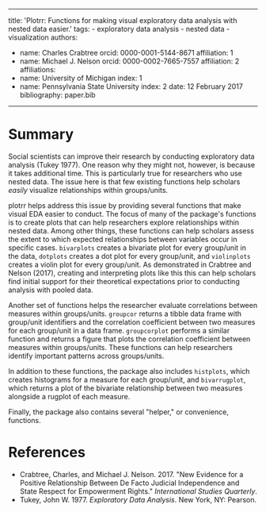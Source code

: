   ---
  title: 'Plotrr: Functions for making visual exploratory data analysis with nested data easier.'
  tags:
    - exploratory data analysis
    - nested data
    - visualization
  authors:
   - name: Charles Crabtree
     orcid: 0000-0001-5144-8671
     affiliation: 1
   - name: Michael J. Nelson
     orcid: 0000-0002-7665-7557
     affiliation: 2
  affiliations:
   - name: University of Michigan
     index: 1
   - name: Pennsylvania State University
     index: 2
  date: 12 February 2017
  bibliography: paper.bib
  ---

# Summary

Social scientists can improve their research by conducting exploratory data analysis (Tukey 1977). One reason why they might not, however, is because it takes additional time. This is particularly true for researchers who use nested data. The issue here is that few existing functions help scholars _easily_ visualize relationships within groups/units. 

plotrr helps address this issue by providing several functions that make visual EDA easier to conduct.  The focus of many of the package's functions is to create plots that can help researchers explore relationships within nested data. Among other things, these functions can help scholars assess the extent to which expected relationships between variables occur in specific cases. `bivarplots` creates a bivariate plot for every group/unit in the data, `dotplots` creates a dot plot for every group/unit, and `violinplots` creates a violin plot for every group/unit. As demonstrated in Crabtree and Nelson (2017), creating and interpreting plots like this this can help scholars find initial support for their theoretical expectations prior to conducting analysis with pooled data.

Another set of functions helps the researcher evaluate correlations between measures within groups/units. `groupcor` returns a tibble data frame with group/unit identifiers and the correlation coefficient between two measures for each group/unit in a data frame. `groupcorplot` performs a similar function and returns a figure that plots the correlation coefficient between measures within groups/units. These functions can help researchers identify important patterns across groups/units.

In addition to these functions, the package also includes `histplots`, which creates histograms for a measure for each group/unit, and `bivarrugplot`, which returns a plot of the bivariate relationship between two measures alongside a rugplot of each measure.

Finally, the package also contains several "helper," or convenience, functions.

# References
- Crabtree, Charles, and Michael J. Nelson. 2017. "New Evidence for a Positive Relationship Between De Facto Judicial Independence and State Respect for Empowerment Rights." _International Studies Quarterly_.
- Tukey, John W. 1977. _Exploratory Data Analysis_. New York, NY: Pearson.
